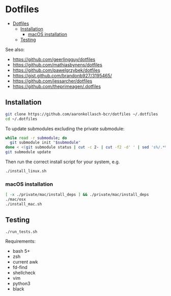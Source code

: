 # Dotfiles

<!--toc:start-->
- [Dotfiles](#dotfiles)
  - [Installation](#installation)
    - [macOS installation](#macos-installation)
  - [Testing](#testing)
<!--toc:end-->

See also:
- https://github.com/geerlingguy/dotfiles
- https://github.com/mathiasbynens/dotfiles
- https://github.com/pawelgrzybek/dotfiles
- https://gist.github.com/brandonb927/3195465/
- https://github.com/jessarcher/dotfiles
- https://github.com/theprimeagen/.dotfiles

## Installation

```bash
git clone https://github.com/aaronkollasch-bcr/dotfiles ~/.dotfiles
cd ~/.dotfiles
```

To update submodules excluding the private submodule:

```bash
while read -r submodule; do
  git submodule init "$submodule"
done < <(git submodule status | cut -c 2- | cut -f2 -d' ' | sed 's%/.*%%' | sort | uniq | grep -v 'private')
git submodule update
```

Then run the correct install script for your system, e.g.

```bash
./install_linux.sh
```

### macOS installation
```bash
[ -x ./private/mac/install_deps ] && ./private/mac/install_deps
./mac/osx
./install_mac.sh
```

## Testing

```bash
./run_tests.sh
```

Requirements:
- bash 5+
- zsh
- current awk
- fd-find
- shellcheck
- vim
- python3
- black
